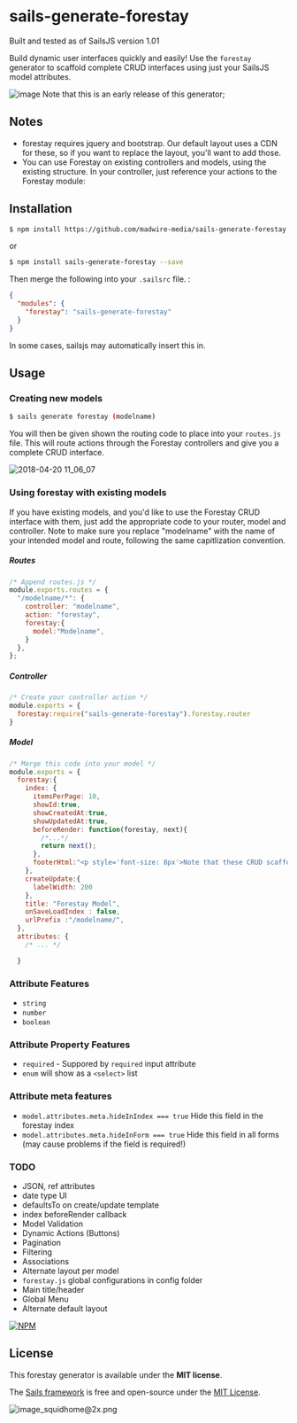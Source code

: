 # sails-generate-forestay

Built and tested as of SailsJS version 1.01

Build dynamic user interfaces quickly and easily! Use the `forestay` generator to scaffold complete CRUD interfaces using just your SailsJS model attributes.


![image](https://user-images.githubusercontent.com/444485/39064481-e652975c-448b-11e8-8a77-383440127a1d.png)
Note that this is an early release of this generator;

## Notes
- forestay requires jquery and bootstrap.  Our default layout uses a CDN for these, so if you want to replace the layout, you'll want to add those.
- You can use Forestay on existing controllers and models, using the existing structure.  In your controller, just reference your actions to the Forestay module:

## Installation
```sh
$ npm install https://github.com/madwire-media/sails-generate-forestay.git --save
```

or

```sh
$ npm install sails-generate-forestay --save
```

Then merge the following into your `.sailsrc` file. :

```json
{
  "modules": {
    "forestay": "sails-generate-forestay"
  }
}
```
In some cases, sailsjs may automatically insert this in.


## Usage

### Creating new models
```bash
$ sails generate forestay (modelname)
```

You will then be given shown the routing code to place into your `routes.js` file. This will route actions through the Forestay controllers and give you a complete CRUD interface.

![2018-04-20 11_06_07](https://user-images.githubusercontent.com/444485/39064195-d8ec12ec-448a-11e8-9d7b-ead98a718039.gif)



### Using forestay with existing models
If you have existing models, and you'd like to use the Forestay CRUD interface with them, just add the appropriate code to your router, model and controller. Note to make sure you replace "modelname" with the name of your intended model and route, following the same capitlization convention.

##### Routes
```JavaScript
/* Append routes.js */
module.exports.routes = {
  "/modelname/*": {
    controller: "modelname",
    action: "forestay",
    forestay:{
      model:"Modelname",
    }
  },
};
```
##### Controller
```JavaScript
/* Create your controller action */
module.exports = {
  forestay:require("sails-generate-forestay").forestay.router
}
```

##### Model
```JavaScript
/* Merge this code into your model */
module.exports = {
  forestay:{
    index: {
      itemsPerPage: 10,
      showId:true,
      showCreatedAt:true,
      showUpdatedAt:true,
      beforeRender: function(forestay, next){
        /*...*/
        return next();
      },
      footerHtml:"<p style='font-size: 8px'>Note that these CRUD scaffolds are really meant only for administration purposes, and not for public users to use. Use at your own risk</p>"
    },
    createUpdate:{
      labelWidth: 200
    },
    title: "Forestay Model",
    onSaveLoadIndex : false,
    urlPrefix :"/modelname/",
  },
  attributes: {
    /* ... */

  }
```

### Attribute Features
- `string`
- `number`
- `boolean`

### Attribute Property Features
- `required` - Suppored by `required` input attribute
- `enum` will show as a `<select>` list

### Attribute meta features
- `model.attributes.meta.hideInIndex === true` Hide this field in the forestay index
- `model.attributes.meta.hideInForm === true` Hide this field in all forms (may cause problems if the field is required!)

### TODO

- JSON, ref attributes
- date type UI
- defaultsTo on create/update template
- index beforeRender callback
- Model Validation
- Dynamic Actions (Buttons)
- Pagination
- Filtering
- Associations
- Alternate layout per model
- `forestay.js` global configurations in config folder
 - Main title/header
 - Global Menu
 - Alternate default layout


[![NPM](https://nodei.co/npm/sails-generate-forestay.png?downloads=true)](http://npmjs.com/package/sails-generate-forestay)

## License

This forestay generator is available under the **MIT license**.

The [Sails framework](https://sailsjs.com) is free and open-source under the [MIT License](https://sailsjs.com/license).


![image_squidhome@2x.png](http://i.imgur.com/RIvu9.png)
